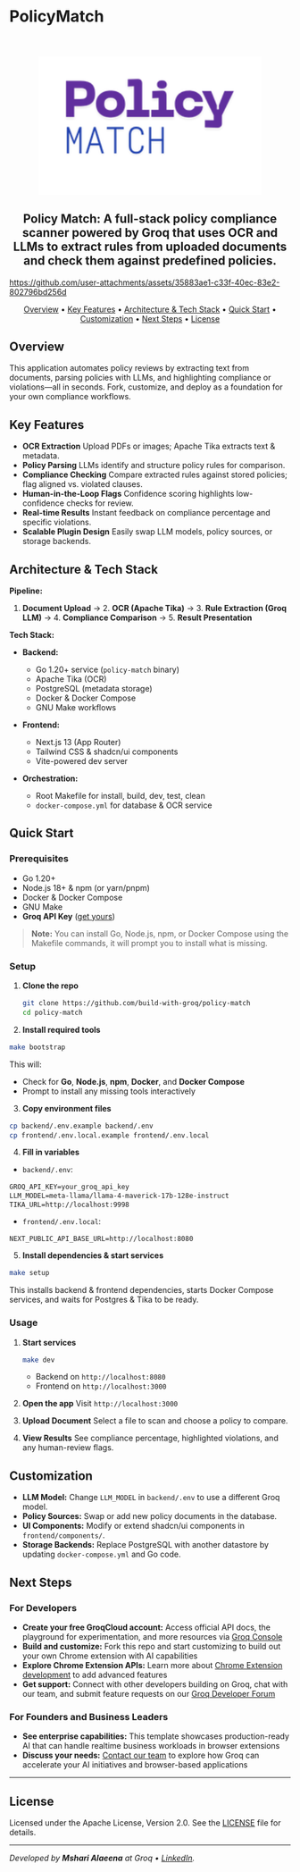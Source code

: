 # PolicyMatch
<h2 align="center">
 <br>
 <img src="docs/thumbnail.png" alt="Policy Match" width="400">
 <br>
 <br>
 Policy Match: A full-stack policy compliance scanner powered by Groq that uses OCR and LLMs to extract rules from uploaded documents and check them against predefined policies.
 <br>
</h2>

https://github.com/user-attachments/assets/35883ae1-c33f-40ec-83e2-802796bd256d

<p align="center">
  <a href="#overview">Overview</a> •
  <a href="#key-features">Key Features</a> •
  <a href="#architecture-&-tech-stack">Architecture & Tech Stack</a> •
  <a href="#quick-start">Quick Start</a> •
  <a href="#customization">Customization</a> •
  <a href="#next-steps">Next Steps</a> •
  <a href="#license">License</a>
</p>

## Overview

This application automates policy reviews by extracting text from documents, parsing policies with LLMs, and highlighting compliance or violations—all in seconds. Fork, customize, and deploy as a foundation for your own compliance workflows.

## Key Features

* **OCR Extraction**
  Upload PDFs or images; Apache Tika extracts text & metadata.
* **Policy Parsing**
  LLMs identify and structure policy rules for comparison.
* **Compliance Checking**
  Compare extracted rules against stored policies; flag aligned vs. violated clauses.
* **Human-in-the-Loop Flags**
  Confidence scoring highlights low-confidence checks for review.
* **Real-time Results**
  Instant feedback on compliance percentage and specific violations.
* **Scalable Plugin Design**
  Easily swap LLM models, policy sources, or storage backends.

## Architecture & Tech Stack

**Pipeline:**

1. **Document Upload** → 2. **OCR (Apache Tika)** → 3. **Rule Extraction (Groq LLM)** → 4. **Compliance Comparison** → 5. **Result Presentation**

**Tech Stack:**

* **Backend:**

  * Go 1.20+ service (`policy-match` binary)
  * Apache Tika (OCR)
  * PostgreSQL (metadata storage)
  * Docker & Docker Compose
  * GNU Make workflows
* **Frontend:**

  * Next.js 13 (App Router)
  * Tailwind CSS & shadcn/ui components
  * Vite-powered dev server
* **Orchestration:**

  * Root Makefile for install, build, dev, test, clean
  * `docker-compose.yml` for database & OCR service

## Quick Start

### Prerequisites

* Go 1.20+
* Node.js 18+ & npm (or yarn/pnpm)
* Docker & Docker Compose
* GNU Make
* **Groq API Key** ([get yours](https://console.groq.com/keys))

> **Note:** You can install Go, Node.js, npm, or Docker Compose using the Makefile commands, it will prompt you to install what is missing.

### Setup

1. **Clone the repo**

   ```bash
   git clone https://github.com/build-with-groq/policy-match
   cd policy-match
   ```
2. **Install required tools**

```bash
make bootstrap
```

This will:

* Check for **Go**, **Node.js**, **npm**, **Docker**, and **Docker Compose**
* Prompt to install any missing tools interactively

3. **Copy environment files**

```bash
cp backend/.env.example backend/.env
cp frontend/.env.local.example frontend/.env.local
```

4. **Fill in variables**

* `backend/.env`:

```env
GROQ_API_KEY=your_groq_api_key
LLM_MODEL=meta-llama/llama-4-maverick-17b-128e-instruct
TIKA_URL=http://localhost:9998
```

* `frontend/.env.local`:

```env
NEXT_PUBLIC_API_BASE_URL=http://localhost:8080
```

5. **Install dependencies & start services**

```bash
make setup
```

This installs backend & frontend dependencies, starts Docker Compose services, and waits for Postgres & Tika to be ready.

### Usage

1. **Start services**

   ```bash
   make dev
   ```

   * Backend on `http://localhost:8080`
   * Frontend on `http://localhost:3000`
2. **Open the app**
   Visit `http://localhost:3000`
3. **Upload Document**
   Select a file to scan and choose a policy to compare.
4. **View Results**
   See compliance percentage, highlighted violations, and any human-review flags.

## Customization

* **LLM Model:** Change `LLM_MODEL` in `backend/.env` to use a different Groq model.
* **Policy Sources:** Swap or add new policy documents in the database.
* **UI Components:** Modify or extend shadcn/ui components in `frontend/components/`.
* **Storage Backends:** Replace PostgreSQL with another datastore by updating `docker-compose.yml` and Go code.

## Next Steps

### For Developers
- **Create your free GroqCloud account:** Access official API docs, the playground for experimentation, and more resources via [Groq Console](https://console.groq.com)
- **Build and customize:** Fork this repo and start customizing to build out your own Chrome extension with AI capabilities
- **Explore Chrome Extension APIs:** Learn more about [Chrome Extension development](https://developer.chrome.com/docs/extensions/) to add advanced features
- **Get support:** Connect with other developers building on Groq, chat with our team, and submit feature requests on our [Groq Developer Forum](https://community.groq.com)

### For Founders and Business Leaders
- **See enterprise capabilities:** This template showcases production-ready AI that can handle realtime business workloads in browser extensions
- **Discuss your needs:** [Contact our team](https://groq.com/enterprise-access/) to explore how Groq can accelerate your AI initiatives and browser-based applications

---

## License

Licensed under the Apache License, Version 2.0. See the [LICENSE](LICENSE) file for details.

---

*Developed by **Mshari Alaeena** at Groq • [LinkedIn](https://www.linkedin.com/in/malaeena/).*
